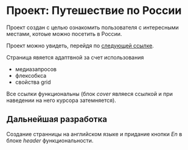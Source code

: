 # Проект: Путешествие по России

Проект создан с целью ознакомить пользователя с интересными местами, котоые можно посетить в России.

Проект можно увидеть, перейдя по [следующей ссылке](https://darianepochatova.github.io/russian-travel/).

Страница явяется адаптвной за счет использования  
* медиазапросов 
* флексобкса
* свойства grid 

Все ссылки функциональны (блок *cover* являеся ссылкой и при наведении на него курсора затемняется).

## Дальнейшая разработка  
Создание странницы на английском языке и придание кнопки *En* в блоке *header* функциональности.
